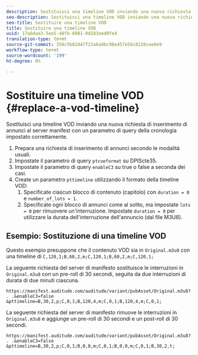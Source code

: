 ```yaml
---
description: Sostituisci una timeline VOD inviando una nuova richiesta di inserimento di annunci al server manifest con un parametro di query della cronologia impostato correttamente.
seo-description: Sostituisci una timeline VOD inviando una nuova richiesta di inserimento di annunci al server manifest con un parametro di query della cronologia impostato correttamente.
seo-title: Sostituire una timeline VOD
title: Sostituire una timeline VOD
uuid: 17a6daa3-5ee5-48fb-8981-0d183aed0fe4
translation-type: tm+mt
source-git-commit: 358c5b02d47f23a6adbc98e457e56c8220cae6e9
workflow-type: tm+mt
source-wordcount: '199'
ht-degree: 0%

---
```



# Sostituire una timeline VOD {#replace-a-vod-timeline}

Sostituisci una timeline VOD inviando una nuova richiesta di inserimento di annunci al server manifest con un parametro di query della cronologia impostato correttamente.

1. Prepara una richiesta di inserimento di annunci secondo le modalità usuali.
1. Impostate il parametro di query `ptcueformat` su DPIScte35.
1. Impostate il parametro di query `enableC3` su true o false a seconda dei casi.
1. Create un parametro `pttimeline` utilizzando il formato della timeline VOD:
   1. Specificate ciascun blocco di contenuto (capitolo) con `duration = 0` e `number_of_lots = 1`.
   1. Specificate ogni blocco di annunci come al solito, ma impostate `lots = 0` per rimuovere un&#39;interruzione. Impostate `duration = 0` per utilizzare la durata dell&#39;interruzione dell&#39;annuncio (dal file M3U8).

## Esempio: Sostituzione di una timeline VOD

Questo esempio presuppone che il contenuto VOD sia in `Original.m3u8` con una timeline di `C,120,1;B,60,2,m;C,120,1;B,60,2,m;C,120,1;`

La seguente richiesta del server di manifesto sostituisce le interruzioni in `Original.m3u8` con un pre-roll di 30 secondi, seguita da due interruzioni di durata di due minuti ciascuna.

```
https://manifest.auditude.com/auditude/variant/pubAsset/Original.m3u8?. . .&enableC3=false 
&pttimeline=B,30,2,p;C,0,1;B,120,4,m;C,0,1;B,120,4,m;C,0,1;
```

La seguente richiesta del server di manifesto rimuove le interruzioni in `Original.m3u8` e aggiunge un pre-roll di 30 secondi e un post-roll di 30 secondi.

```
https://manifest.auditude.com/auditude/variant/pubAsset/Original.m3u8?. . .&enableC3=false 
&pttimeline=B,30,2,p;C,0,1;B,0,0,m;C,0,1;B,0,0,m;C,0,1;B,30,2,t;
```
